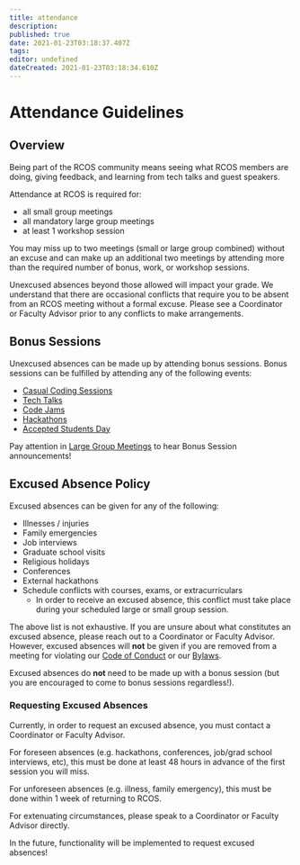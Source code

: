 ```yaml
---
title: attendance
description: 
published: true
date: 2021-01-23T03:18:37.407Z
tags: 
editor: undefined
dateCreated: 2021-01-23T03:18:34.610Z
---
```


# Attendance Guidelines

<!-- **TODO** - we need to establish a threshold percentage that must be fulfilled by regular, non-bonus session attendance. The reason for this threshold is to ensure that bonus sessions are used to fill gaps in attendance, rather than supplement a significant portion of the requirement. -->

## Overview

Being part of the RCOS community means seeing what RCOS members are doing, giving feedback, and learning from tech talks and guest speakers.

Attendance at RCOS is required for:
- all small group meetings
- all mandatory large group meetings
- at least 1 workshop session

You may miss up to two meetings (small or large group combined) without an excuse and can make up an additional two meetings by attending more than the required number of bonus, work, or workshop sessions. 

Unexcused absences beyond those allowed will impact your grade.
We understand that there are occasional conflicts that require you to be absent from an RCOS meeting without a formal excuse.
Please see a Coordinator or Faculty Advisor prior to any conflicts to make arrangements.

## Bonus Sessions
Unexcused absences can be made up by attending bonus sessions. Bonus sessions can be fulfilled by attending any of the following events:

- [Casual Coding Sessions](/events/casual_coding_sessions)
- [Tech Talks](/events/tech_talks)
- [Code Jams](/events/code_jams)
- [Hackathons](/events/hackathons)
- [Accepted Students Day](/events/accepted_students_day)

Pay attention in [Large Group Meetings](/meetings/large_group_meetings) to hear Bonus Session announcements!

## Excused Absence Policy
Excused absences can be given for any of the following:
* Illnesses / injuries
* Family emergencies
* Job interviews
* Graduate school visits
* Religious holidays
* Conferences
* External hackathons
* Schedule conflicts with courses, exams, or extracurriculars
  * In order to receive an excused absence, this conflict must take place during your scheduled large or small group session.

The above list is not exhaustive. If you are unsure about what constitutes an excused absence, please reach out to a Coordinator or Faculty Advisor. However, excused absences will **not** be given if you are removed from a meeting for violating our [Code of Conduct](community/CODE_OF_CONDUCT.md) or our [Bylaws](community/bylaws.md).

Excused absences do **not** need to be made up with a bonus session (but you are encouraged to come to bonus sessions regardless!).

### Requesting Excused Absences

Currently, in order to request an excused absence, you must contact a Coordinator or Faculty Advisor.

For foreseen absences (e.g. hackathons, conferences, job/grad school interviews, etc), this must be done at least 48 hours in advance of the first session you will miss.

For unforeseen absences (e.g. illness, family emergency), this must be done within 1 week of returning to RCOS.

For extenuating circumstances, please speak to a Coordinator or Faculty Advisor directly.

In the future, functionality will be implemented to request excused absences!

<!-- ## Resolving Attendance Issues

**TODO**: See [issue #66](https://github.com/rcos/rcos-handbook/issues/66) on our GitHub repository. -->
